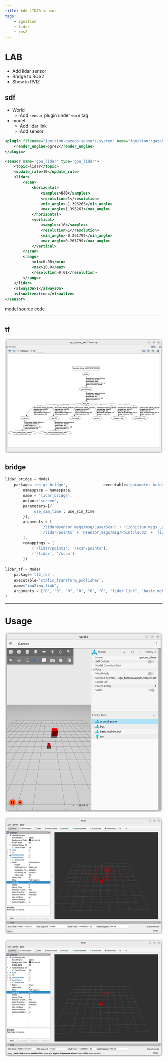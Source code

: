 ```yaml
---
title: Add LIDAR sensor
tags:
    - ignition
    - lidar
    - ros2
---
```


# LAB
- Add lidar sensor
- Bridge to ROS2
- Show in RVIZ

## sdf
- World
  - Add `sensor` plugin under `word` tag
- model
  - Add lidar link
  - Add sensor

```xml
<plugin filename="ignition-gazebo-sensors-system" name="ignition::gazebo::systems::Sensors">
    <render_engine>ogre2</render_engine>
</plugin>
```

```xml title="lidar sensor"
<sensor name='gpu_lidar' type='gpu_lidar'>
    <topic>lidar</topic>
    <update_rate>10</update_rate>
    <lidar>
        <scan>
            <horizontal>
                <samples>640</samples>
                <resolution>1</resolution>
                <min_angle>-1.396263</min_angle>
                <max_angle>1.396263</max_angle>
            </horizontal>
            <vertical>
                <samples>16</samples>
                <resolution>1</resolution>
                <min_angle>-0.261799</min_angle>
                <max_angle>0.261799</max_angle>
            </vertical>
        </scan>
        <range>
            <min>0.08</min>
            <max>10.0</max>
            <resolution>0.01</resolution>
        </range>
    </lidar>
    <alwaysOn>1</alwaysOn>
    <visualize>true</visualize>
</sensor>
```

[model source code](files/lidar/model.sdf)

---

## tf

![](images/lidar_tf.png)

## bridge

```python
lidar_bridge = Node(
    package='ros_gz_bridge',                executable='parameter_bridge',
        namespace = namespace,
        name = 'lidar_bridge',
        output='screen',
        parameters=[{
            'use_sim_time': use_sim_time
        }],
        arguments = [
                '/lidar@sensor_msgs/msg/LaserScan' + '[ignition.msgs.LaserScan',
                '/lidar/points' + '@sensor_msgs/msg/PointCloud2' + '[ignition.msgs.PointCloudPacked'
        ],
        remappings = [
            ('/lidar/points', '/scan/points'),
            ('/lidar', '/scan')
        ])

lidar_tf = Node(
    package='tf2_ros',
    executable='static_transform_publisher',
    name="imu2imu_link",
    arguments = ["0", "0", "0", "0", "0", "0", "lidar_link", "basic_mobile_bot/lidar_link/gpu_lidar"]
)
```

---

# Usage

![](images/lidar_ignition.png)

![](images/lidar_rviz_point_cloud.png)

![](images/lidar_rviz_scan.png)


